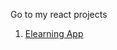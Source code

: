 Go to my react projects
1. [Elearning App](https://63405f7ac447ed317db58fde--superlative-mooncake-7dc310.netlify.app/)
